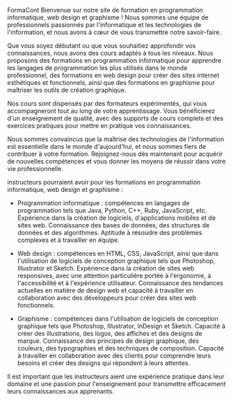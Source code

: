 FormaCont
Bienvenue sur notre site de formation en programmation informatique, web design et graphisme ! Nous sommes une équipe de professionnels passionnés par l'informatique et les technologies de l'information, et nous avons à cœur de vous transmettre notre savoir-faire.

Que vous soyez débutant ou que vous souhaitiez approfondir vos connaissances, nous avons des cours adaptés à tous les niveaux. Nous proposons des formations en programmation informatique pour apprendre les langages de programmation les plus utilisés dans le monde professionnel, des formations en web design pour créer des sites internet esthétiques et fonctionnels, ainsi que des formations en graphisme pour maîtriser les outils de création graphique.

Nos cours sont dispensés par des formateurs expérimentés, qui vous accompagneront tout au long de votre apprentissage. Vous bénéficierez d'un enseignement de qualité, avec des supports de cours complets et des exercices pratiques pour mettre en pratique vos connaissances.

Nous sommes convaincus que la maîtrise des technologies de l'information est essentielle dans le monde d'aujourd'hui, et nous sommes fiers de contribuer à votre formation. Rejoignez-nous dès maintenant pour acquérir de nouvelles compétences et vous donner les moyens de réussir dans votre vie professionnelle.



instructeurs pourraient avoir pour les formations en programmation informatique, web design et graphisme :

- Programmation informatique : compétences en langages de programmation tels que Java, Python, C++, Ruby, JavaScript, etc. Expérience dans la création de logiciels, d'applications mobiles et de sites web. Connaissance des bases de données, des structures de données et des algorithmes. Aptitude à résoudre des problèmes complexes et à travailler en équipe.

- Web design : compétences en HTML, CSS, JavaScript, ainsi que dans l'utilisation de logiciels de conception graphique tels que Photoshop, Illustrator et Sketch. Expérience dans la création de sites web responsives, avec une attention particulière portée à l'ergonomie, à l'accessibilité et à l'expérience utilisateur. Connaissance des tendances actuelles en matière de design web et capacité à travailler en collaboration avec des développeurs pour créer des sites web fonctionnels.

- Graphisme : compétences dans l'utilisation de logiciels de conception graphique tels que Photoshop, Illustrator, InDesign et Sketch. Capacité à créer des illustrations, des logos, des affiches et des designs de marque. Connaissance des principes de design graphique, des couleurs, des typographies et des techniques de composition. Capacité à travailler en collaboration avec des clients pour comprendre leurs besoins et créer des designs qui répondent à leurs attentes.

Il est important que les instructeurs aient une expérience pratique dans leur domaine et une passion pour l'enseignement pour transmettre efficacement leurs connaissances aux apprenants.